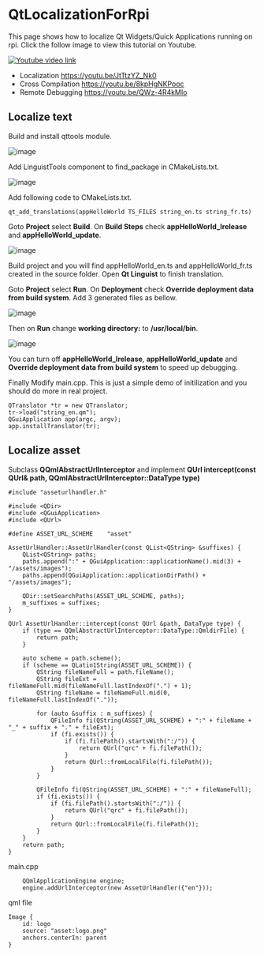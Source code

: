 # QtLocalizationForRpi
This page shows how to localize Qt Widgets/Quick Applications running on rpi.
Click the follow image to view this tutorial on Youtube.

[![Youtube video link](https://i.ytimg.com/vi/JtTtzYZ_Nk0/hqdefault.jpg)](//youtu.be/JtTtzYZ_Nk0 "Youtube Video")

- Localization https://youtu.be/JtTtzYZ_Nk0
- Cross Compilation https://youtu.be/8kpHgNKPooc
- Remote Debugging https://youtu.be/QWz-4R4kMIo

## Localize text
Build and install qttools module.

![image](https://github.com/MuyePan/QtLocalizationForRpi/assets/136073506/d207ca9b-e0c6-45c9-bd8a-97dfacc020f5)

Add LinguistTools component to find_package in CMakeLists.txt.

![image](https://github.com/MuyePan/QtLocalizationForRpi/assets/136073506/2665930f-349a-478c-aaa0-0aa7bb220264)

Add following code to CMakeLists.txt.
```
qt_add_translations(appHelloWorld TS_FILES string_en.ts string_fr.ts)
```

Goto **Project** select **Build**. On **Build Steps** check **appHelloWorld_lrelease** and **appHelloWorld_update**.

![image](https://github.com/MuyePan/QtLocalizationForRpi/assets/136073506/f1bcf4ac-4cce-42ab-a551-8ac9d5aab6c0)

Build project and you will find appHelloWorld_en.ts and appHelloWorld_fr.ts created in the source folder. Open **Qt Linguist** to finish translation.

Goto **Project** select **Run**. On **Deployment** check **Override deployment data from build system**. Add 3 generated files as bellow.

![image](https://github.com/MuyePan/QtLocalizationForRpi/assets/136073506/7bfffdc1-de75-4b58-9aeb-1b2adb5023ac)

Then on **Run** change **working directory:** to **/usr/local/bin**.

![image](https://github.com/MuyePan/QtLocalizationForRpi/assets/136073506/32ef52ec-d639-4d8a-a34e-e081912bf6cc)

You can turn off **appHelloWorld_lrelease**, **appHelloWorld_update** and **Override deployment data from build system** to speed up debugging.

Finally Modify main.cpp. This is just a simple demo of initilization and you should do more in real project.
```
QTranslator *tr = new QTranslator;
tr->load("string_en.qm");
QGuiApplication app(argc, argv);
app.installTranslator(tr);
```

## Localize asset
Subclass **QQmlAbstractUrlInterceptor** and implement **QUrl intercept(const QUrl& path, QQmlAbstractUrlInterceptor::DataType type)**
```
#include "asseturlhandler.h"

#include <QDir>
#include <QGuiApplication>
#include <QUrl>

#define ASSET_URL_SCHEME    "asset"

AssetUrlHandler::AssetUrlHandler(const QList<QString> &suffixes) {
    QList<QString> paths;
    paths.append(":" + QGuiApplication::applicationName().mid(3) + "/assets/images");
    paths.append(QGuiApplication::applicationDirPath() + "/assets/images");

    QDir::setSearchPaths(ASSET_URL_SCHEME, paths);
    m_suffixes = suffixes;
}

QUrl AssetUrlHandler::intercept(const QUrl &path, DataType type) {
    if (type == QQmlAbstractUrlInterceptor::DataType::QmldirFile) {
        return path;
    }

    auto scheme = path.scheme();
    if (scheme == QLatin1String(ASSET_URL_SCHEME)) {
        QString fileNameFull = path.fileName();
        QString fileExt = fileNameFull.mid(fileNameFull.lastIndexOf(".") + 1);
        QString fileName = fileNameFull.mid(0, fileNameFull.lastIndexOf("."));

        for (auto &suffix : m_suffixes) {
            QFileInfo fi(QString(ASSET_URL_SCHEME) + ":" + fileName + "_" + suffix + "." + fileExt);
            if (fi.exists()) {
                if (fi.filePath().startsWith(":/")) {
                    return QUrl("qrc" + fi.filePath());
                }
                return QUrl::fromLocalFile(fi.filePath());
            }
        }

        QFileInfo fi(QString(ASSET_URL_SCHEME) + ":" + fileNameFull);
        if (fi.exists()) {
            if (fi.filePath().startsWith(":/")) {
                return QUrl("qrc" + fi.filePath());
            }
            return QUrl::fromLocalFile(fi.filePath());
        }
    }
    return path;
}
```

main.cpp
```
    QQmlApplicationEngine engine;
    engine.addUrlInterceptor(new AssetUrlHandler({"en"}));
```

qml file
```
Image {
    id: logo
    source: "asset:logo.png"
    anchors.centerIn: parent
}
```



